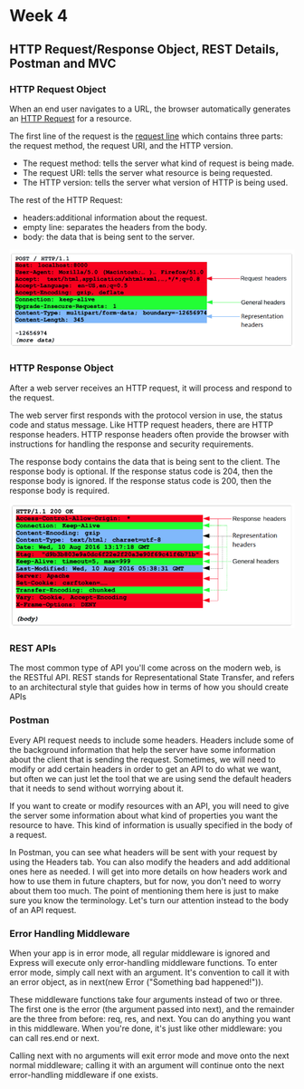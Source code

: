 # Week 4

##  HTTP Request/Response Object, REST Details, Postman and MVC

### HTTP Request Object

When an end user navigates to a URL, the browser automatically generates an [HTTP Request](https://developer.mozilla.org/en-US/docs/Web/HTTP/Messages#http_requests) for a resource. 

The first line of the request is the [request line](https://developer.mozilla.org/en-US/docs/Web/HTTP/Messages#start_line) which contains three parts: the request method, the request URI, and the HTTP version.
  - The request method: tells the server what kind of request is being made.
  - The request URI: tells the server what resource is being requested.
  - The HTTP version: tells the server what version of HTTP is being used.

The rest of the HTTP Request:

 - headers:additional information about the request.
 - empty line: separates the headers from the body. 
 - body: the data that is being sent to the server.

![http request](images/http-request.png)

### HTTP Response Object

After a web server receives an HTTP request, it will process and respond to the request. 

The web server first responds with the protocol version in use, the status code and status message. Like HTTP request headers, there are HTTP response headers. 
HTTP response headers often provide the browser with instructions for handling the response and security requirements. 

The response body contains the data that is being sent to the client. The response body is optional. If the response status code is 204, then the response body is ignored. If the response status code is 200, then the response body is required.

![http response](images/http-response.png)


### REST APIs

The most common type of  API you'll come across on the modern web, is the RESTful API. 
REST stands for Representational State Transfer, and refers to an architectural style that guides how in terms of how you should create APIs



### Postman




Every API request needs to include some headers. 
Headers include some of the background information that help the server have some information about the client that is sending the request. 
Sometimes, we will need to modify or add certain headers in order to get an API to do what we want, but often we can just let the tool that we are using send the default headers that it needs to send without worrying about it.

If you want to create or modify resources with an API, you will need to give the server some information about what kind of properties you want the resource to have. This kind of information is usually specified in the body of a request.


In Postman, you can see what headers will be sent with your request by using the Headers tab. You can also modify the headers and add additional ones here as needed. I will get into more details on how headers work and how to use them in future chapters, but for now, you don't need to worry about them too much. The point of mentioning them here is just to make sure you know the terminology. Let's turn our attention instead to the body of an API request.



### Error Handling Middleware

When your app is in error mode, all regular middleware is ignored and Express will execute only error-handling middleware functions. 
To enter error mode, simply call next with an argument. It's convention to call it with an error object, as in next(new Error ("Something bad happened!")).

These middleware functions take four arguments instead of two or three. The first one is the error (the argument passed into next), 
and the remainder are the three from before: req, res, and next. You can do anything you want in this middleware. 
When you're done, it's just like other middleware: you can call res.end or next. 

Calling next with no arguments will exit error mode and move onto the next normal middleware; calling it with an argument will continue onto the next error-handling middleware if one exists.
